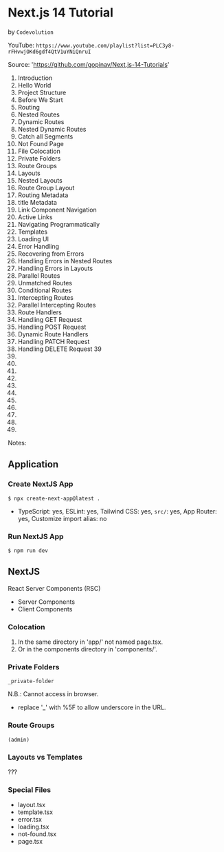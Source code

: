 # Next.js 14 Tutorial
by `Codevolution`

YouTube: `https://www.youtube.com/playlist?list=PLC3y8-rFHvwjOKd6gdf4QtV1uYNiQnruI`

Source: 'https://github.com/gopinav/Next.js-14-Tutorials'

01. Introduction
02. Hello World
03. Project Structure
04. Before We Start
05. Routing
06. Nested Routes
07. Dynamic Routes
08. Nested Dynamic Routes
09. Catch all Segments
10. Not Found Page
11. File Colocation
12. Private Folders
13. Route Groups
14. Layouts
15. Nested Layouts
16. Route Group Layout
17. Routing Metadata
18. title Metadata
19. Link Component Navigation
20. Active Links
21. Navigating Programmatically
22. Templates
23. Loading UI
24. Error Handling
25. Recovering from Errors
26. Handling Errors in Nested Routes
27. Handling Errors in Layouts
28. Parallel Routes
29. Unmatched Routes
30. Conditional Routes
31. Intercepting Routes
32. Parallel Intercepting Routes
33. Route Handlers
34. Handling GET Request
35. Handling POST Request
36. Dynamic Route Handlers
37. Handling PATCH Request
38. Handling DELETE Request
39
40.
41.
42.
43.
44.
45.
46.
47.
48.
49.
50.


Notes:

## Application

### Create NextJS App

`$ npx create-next-app@latest .`

* TypeScript: yes, ESLint: yes, Tailwind CSS: yes, `src/`: yes, App Router: yes, Customize import alias: no

### Run NextJS App

`$ npm run dev`

## NextJS

React Server Components (RSC)

* Server Components
* Client Components

### Colocation

1. In the same directory in 'app/' not named page.tsx.
2. Or in the components directory in 'components/'.

### Private Folders

`_private-folder`

N.B.: Cannot access in browser.
* replace '_' with %5F to allow underscore in the URL.

### Route Groups

`(admin)`

### Layouts vs Templates

???

### Special Files

* layout.tsx
* template.tsx
* error.tsx
* loading.tsx
* not-found.tsx
* page.tsx